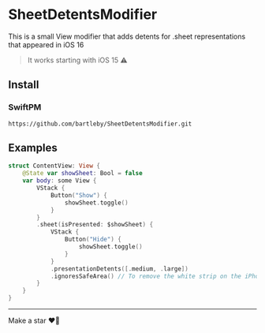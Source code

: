 # SheetDetentsModifier

This is a small View modifier that adds detents for .sheet representations that appeared in iOS 16

> It works starting with iOS 15 ⚠️

Install
-------

### SwiftPM

```
https://github.com/bartleby/SheetDetentsModifier.git
```

Examples
--------

```swift
struct ContentView: View {
    @State var showSheet: Bool = false
    var body: some View {
        VStack {
            Button("Show") {
                showSheet.toggle()
            }
        }
        .sheet(isPresented: $showSheet) {
            VStack {
                Button("Hide") {
                    showSheet.toggle()
                }
            }
            .presentationDetents([.medium, .large])
            .ignoresSafeArea() // To remove the white strip on the iPhone 10+
        }
    }
}
```

--------

Make a star ❤️‍🔥
